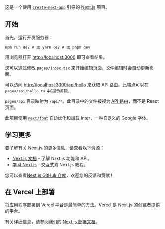 这是一个使用 [`create-next-app`](https://github.com/vercel/next.js/tree/canary/packages/create-next-app) 引导的 [Next.js](https://nextjs.org/) 项目。

开始
--

首先，运行开发服务器：

`npm run dev # 或 yarn dev # 或 pnpm dev`

用浏览器打开 [http://localhost:3000](http://localhost:3000) 即可查看结果。

您可以通过修改 `pages/index.tsx` 来开始编辑页面。文件编辑时会自动更新页面。

可以访问 [http://localhost:3000/api/hello](http://localhost:3000/api/hello) 来获取 API 路由。此端点可以在 `pages/api/hello.ts` 中进行编辑。

`pages/api` 目录映射为 `/api/*`。此目录中的文件被视为 [API 路由](https://nextjs.org/docs/api-routes/introduction)，而不是 React 页面。

此项目使用 [`next/font`](https://nextjs.org/docs/basic-features/font-optimization) 自动优化和加载 Inter，一种自定义的 Google 字体。

学习更多
----

要了解有关 Next.js 的更多信息，请查看以下资源：

*   [Next.js 文档](https://nextjs.org/docs) - 了解 Next.js 功能和 API。
*   [学习 Next.js](https://nextjs.org/learn) - 交互式的 Next.js 教程。

您可以查看[Next.js GitHub 仓库](https://github.com/vercel/next.js/)，欢迎您的反馈和贡献！

在 Vercel 上部署
------------

将应用程序部署到 Vercel 平台是最简单的方法。Vercel 是 Next.js 的创建者提供的平台。

有关详细信息，请参阅我们的 [Next.js 部署文档](https://nextjs.org/docs/deployment)。